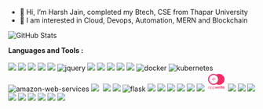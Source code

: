 - 👋 Hi, I’m Harsh Jain, completed my Btech, CSE from Thapar University
- 👀 I am interested in Cloud, Devops, Automation, MERN and Blockchain

![GitHub Stats](https://github-profile-trophy.vercel.app/?username=hjain2003&theme=dracula)


<b>Languages and Tools :</b><br><br>
<img src="https://img.icons8.com/color/344/html-5--v1.png" height="35">
<img src="https://img.icons8.com/color/344/css3.png" height="35">
<img src="https://img.icons8.com/color/2x/bootstrap.png" height="35">
<img src="https://img.icons8.com/color/512/chakra-ui.png" height="35">
<img src="https://img.icons8.com/fluency/344/javascript.png" height="33">
<img height="33" src="https://img.icons8.com/ios-filled/50/027AB3/jquery.png" alt="jquery"/>
<img src="https://img.icons8.com/color/512/figma.png" height="35">
<img src="https://img.icons8.com/?size=512&id=tBBf3P8HL0vR&format=png" height="35">
<img src="https://img.icons8.com/ultraviolet/344/react--v1.png" height="35">
<img src="https://img.icons8.com/?size=512&id=54087&format=png" height="38">
<img src="https://www.svgrepo.com/show/354202/postman-icon.svg" height="35">
<img height="35" src="https://img.icons8.com/fluency/48/docker.png" alt="docker"/>
<img height="35" src="https://img.icons8.com/color/48/kubernetes.png" alt="kubernetes"/>
<img height="35" src="https://img.icons8.com/color/48/amazon-web-services.png" alt="amazon-web-services"/>
<img src="https://raw.githubusercontent.com/Benio101/cpp-logo/master/cpp_logo.png" height="33">&nbsp;
<img src="https://upload.wikimedia.org/wikipedia/commons/1/19/C_Logo.png" height="33">
<img src="https://img.icons8.com/color/344/python--v1.png" height="35">
<img height="45" src="https://img.icons8.com/ios/50/027AB3/flask.png" alt="flask"/>
<img src="https://img.icons8.com/fluency/48/null/jupyter.png" height="35">
<img src="https://img.icons8.com/fluency/344/opencv.png" height="35">
<img src="https://remixproject.gallerycdn.vsassets.io/extensions/remixproject/ethereum-remix/0.0.12/1626777402692/Microsoft.VisualStudio.Services.Icons.Default" height="35">
<img src="https://img.icons8.com/color/344/mysql-logo.png" height="40">
<img src="https://img.icons8.com/color/344/flutter.png" height="33">
<img src="https://img.icons8.com/color/2x/firebase.png" height="35">
<img src="https://raw.githubusercontent.com/GodotNuts/appwrite-sdk/3dbcd3ea1f55e3afc8fb7ad6bd8ecb78176f74bb/addons/appwrite-sdk/icon.svg" height="40">
<img src="https://img.icons8.com/color/344/linux--v1.png" height="38">
<img src="https://img.icons8.com/color/344/ubuntu--v1.png" height="35">
<img src="https://img.icons8.com/color/344/bash.png" height="35">
<img src="https://img.icons8.com/fluency/512/anaconda--v2.png" height="35">
<img src="https://img.icons8.com/color/344/git.png" height="35">
<img src="https://img.icons8.com/fluency/344/arduino.png" height="35">
<img src="https://img.icons8.com/color/344/markdown.png" height="35">
<img src="https://img.icons8.com/fluency/344/matlab.png" height="35">
<img src="https://blog.smile.io/content/images/2020/10/typeform.png" height="35">


<!---
hjain2003/hjain2003 is a ✨ special ✨ repository because its `README.md` (this file) appears on your GitHub profile.
You can click the Preview link to take a look at your changes.
--->
